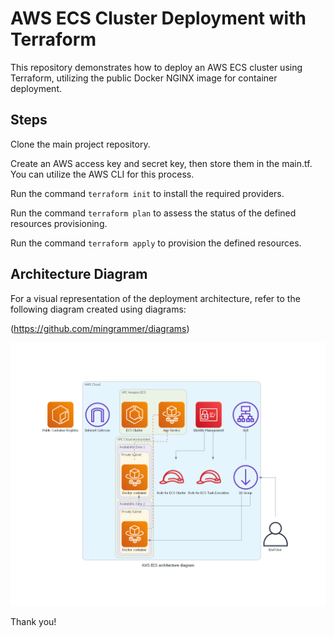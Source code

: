 # AWS ECS Cluster Deployment with Terraform
This repository demonstrates how to deploy an AWS ECS cluster using Terraform, utilizing the public Docker NGINX image for container deployment.

## Steps

Clone the main project repository.

Create an AWS access key and secret key, then store them in the main.tf. You can utilize the AWS CLI for this process.

Run the command `terraform init` to install the required providers.

Run the command `terraform plan` to assess the status of the defined resources provisioning.

Run the command `terraform apply` to provision the defined resources.

## Architecture Diagram

For a visual representation of the deployment architecture, refer to the following diagram created using diagrams:

(https://github.com/mingrammer/diagrams)

<img src="https://github.com/govindinfi/Project_1/blob/main/aws_ecs_architecture_diagram.png" width="900" />

Thank you!

